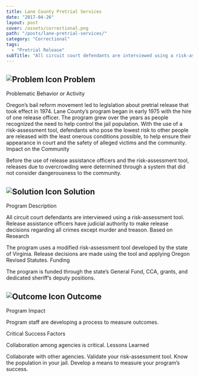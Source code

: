 ```yaml
---
title: Lane County Pretrial Services
date: "2017-04-26"
layout: post
cover: /assets/correctional.png
path: "/posts/lane-pretrial-services/"
category: "Correctional"
tags:
  - "Pretrial Release"
subTitle: "All circuit court defendants are interviewed using a risk-assessment tool. Release assistance officers have judicial authority to make release decisions regarding all crimes except murder and treason."
---
```

## ![Problem Icon](https://github.com/google/material-design-icons/raw/master/alert/1x_web/ic_error_outline_black_48dp.png "Problem") Problem

Problematic Behavior or Activity

Oregon’s bail reform movement led to legislation about pretrial release that took effect in 1974. Lane County’s program began in early 1975 with the hire of one release officer. The program grew over the years as people recognized the need to help control the jail population. With the use of a risk-assessment tool, defendants who pose the lowest risk to other people are released with the least onerous conditions possible, to help ensure their appearance in court and the safety of alleged victims and the community.
Impact on the Community

Before the use of release assistance officers and the risk-assessment tool, releases due to overcrowding were determined through a system that did not consider dangerousness to the community.
## ![Solution Icon](https://github.com/google/material-design-icons/raw/master/action/1x_web/ic_lightbulb_outline_black_48dp.png "Solution") Solution
Program Description

All circuit court defendants are interviewed using a risk-assessment tool. Release assistance officers have judicial authority to make release decisions regarding all crimes except murder and treason.
Based on Research

The program uses a modified risk-assessment tool developed by the state of Virginia. Release decisions are made using the tool and applying Oregon Revised Statutes.
Funding

The program is funded through the state’s General Fund, CCA, grants, and dedicated sheriff’s deputy positions.
## ![Outcome Icon](https://github.com/google/material-design-icons/raw/master/action/1x_web/ic_view_list_black_48dp.png "Outcome") Outcome

Program Impact

Program staff are developing a process to measure outcomes.

Critical Success Factors

Collaboration among agencies is critical.
Lessons Learned

Collaborate with other agencies. Validate your risk-assessment tool. Know the population in your jail. Develop a means to measure your program’s success.
